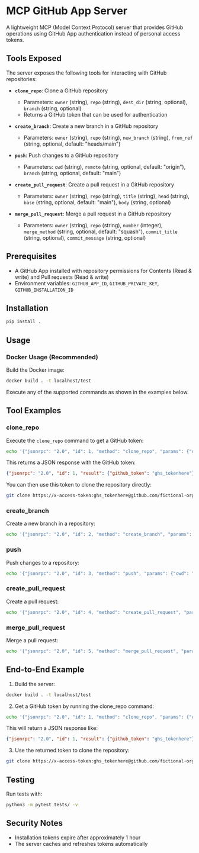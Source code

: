 # MCP GitHub App Server

A lightweight MCP (Model Context Protocol) server that provides GitHub operations using GitHub App authentication instead of personal access tokens.

## Tools Exposed

The server exposes the following tools for interacting with GitHub repositories:

- **`clone_repo`**: Clone a GitHub repository
  - Parameters: `owner` (string), `repo` (string), `dest_dir` (string, optional), `branch` (string, optional)
  - Returns a GitHub token that can be used for authentication

- **`create_branch`**: Create a new branch in a GitHub repository
  - Parameters: `owner` (string), `repo` (string), `new_branch` (string), `from_ref` (string, optional, default: "heads/main")

- **`push`**: Push changes to a GitHub repository
  - Parameters: `cwd` (string), `remote` (string, optional, default: "origin"), `branch` (string, optional, default: "main")

- **`create_pull_request`**: Create a pull request in a GitHub repository
  - Parameters: `owner` (string), `repo` (string), `title` (string), `head` (string), `base` (string, optional, default: "main"), `body` (string, optional)

- **`merge_pull_request`**: Merge a pull request in a GitHub repository
  - Parameters: `owner` (string), `repo` (string), `number` (integer), `merge_method` (string, optional, default: "squash"), `commit_title` (string, optional), `commit_message` (string, optional)

## Prerequisites

- A GitHub App installed with repository permissions for Contents (Read & write) and Pull requests (Read & write)
- Environment variables: `GITHUB_APP_ID`, `GITHUB_PRIVATE_KEY`, `GITHUB_INSTALLATION_ID`

## Installation

```bash
pip install .
```

## Usage

### Docker Usage (Recommended)

Build the Docker image:
```bash
docker build . -t localhost/test
```

Execute any of the supported commands as shown in the examples below.

## Tool Examples

### clone_repo

Execute the `clone_repo` command to get a GitHub token:
```bash
echo '{"jsonrpc": "2.0", "id": 1, "method": "clone_repo", "params": {"owner": "fictional-org", "repo": "private-repo"}}' | docker run -i --rm -e GITHUB_APP_ID="$GITHUB_APP_ID" -e GITHUB_PRIVATE_KEY="$GITHUB_PRIVATE_KEY" -e GITHUB_INSTALLATION_ID="$GITHUB_INSTALLATION_ID" localhost/test
```

This returns a JSON response with the GitHub token:
```json
{"jsonrpc": "2.0", "id": 1, "result": {"github_token": "ghs_tokenhere"}}
```

You can then use this token to clone the repository directly:
```bash
git clone https://x-access-token:ghs_tokenhere@github.com/fictional-org/private-repo.git
```

### create_branch

Create a new branch in a repository:
```bash
echo '{"jsonrpc": "2.0", "id": 2, "method": "create_branch", "params": {"owner": "fictional-org", "repo": "private-repo", "new_branch": "feature-branch"}}' | docker run -i --rm -e GITHUB_APP_ID="$GITHUB_APP_ID" -e GITHUB_PRIVATE_KEY="$GITHUB_PRIVATE_KEY" -e GITHUB_INSTALLATION_ID="$GITHUB_INSTALLATION_ID" localhost/test
```

### push

Push changes to a repository:
```bash
echo '{"jsonrpc": "2.0", "id": 3, "method": "push", "params": {"cwd": "/path/to/repo", "remote": "origin", "branch": "main"}}' | docker run -i --rm -e GITHUB_APP_ID="$GITHUB_APP_ID" -e GITHUB_PRIVATE_KEY="$GITHUB_PRIVATE_KEY" -e GITHUB_INSTALLATION_ID="$GITHUB_INSTALLATION_ID" localhost/test
```

### create_pull_request

Create a pull request:
```bash
echo '{"jsonrpc": "2.0", "id": 4, "method": "create_pull_request", "params": {"owner": "fictional-org", "repo": "private-repo", "title": "Feature update", "head": "feature-branch", "base": "main", "body": "Description of changes"}}' | docker run -i --rm -e GITHUB_APP_ID="$GITHUB_APP_ID" -e GITHUB_PRIVATE_KEY="$GITHUB_PRIVATE_KEY" -e GITHUB_INSTALLATION_ID="$GITHUB_INSTALLATION_ID" localhost/test
```

### merge_pull_request

Merge a pull request:
```bash
echo '{"jsonrpc": "2.0", "id": 5, "method": "merge_pull_request", "params": {"owner": "fictional-org", "repo": "private-repo", "number": 123}}' | docker run -i --rm -e GITHUB_APP_ID="$GITHUB_APP_ID" -e GITHUB_PRIVATE_KEY="$GITHUB_PRIVATE_KEY" -e GITHUB_INSTALLATION_ID="$GITHUB_INSTALLATION_ID" localhost/test
```

## End-to-End Example

1. Build the server:
```bash
docker build . -t localhost/test
```

2. Get a GitHub token by running the clone_repo command:
```bash
echo '{"jsonrpc": "2.0", "id": 1, "method": "clone_repo", "params": {"owner": "fictional-org", "repo": "private-repo"}}' | docker run -i --rm -e GITHUB_APP_ID="$GITHUB_APP_ID" -e GITHUB_PRIVATE_KEY="$GITHUB_PRIVATE_KEY" -e GITHUB_INSTALLATION_ID="$GITHUB_INSTALLATION_ID" localhost/test
```

This will return a JSON response like:
```json
{"jsonrpc": "2.0", "id": 1, "result": {"github_token": "ghs_tokenhere"}}
```

3. Use the returned token to clone the repository:
```bash
git clone https://x-access-token:ghs_tokenhere@github.com/fictional-org/private-repo.git
```

## Testing

Run tests with:
```bash
python3 -m pytest tests/ -v
```

## Security Notes

- Installation tokens expire after approximately 1 hour
- The server caches and refreshes tokens automatically
